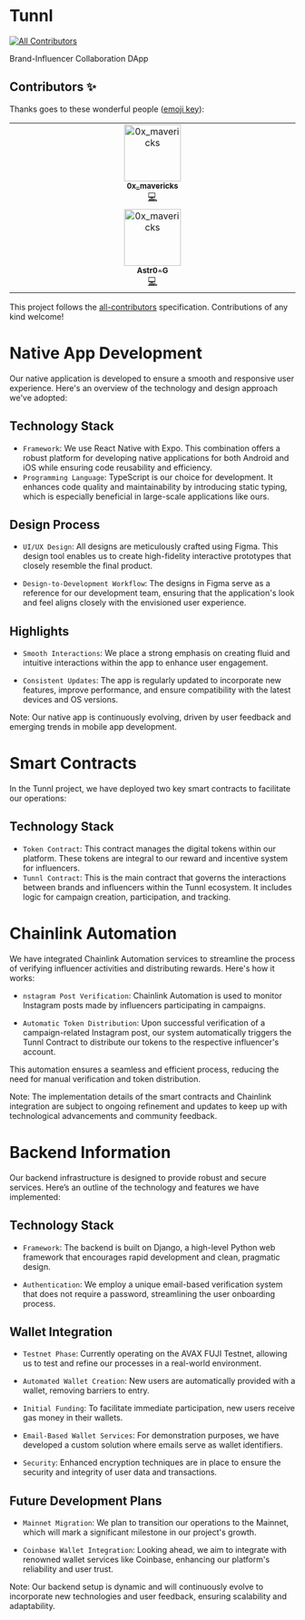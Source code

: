# Tunnl

<!-- ALL-CONTRIBUTORS-BADGE:START - Do not remove or modify this section -->

[![All Contributors](https://img.shields.io/badge/all_contributors-1-orange.svg?style=flat-square)](#contributors-)

<!-- ALL-CONTRIBUTORS-BADGE:END -->

Brand-Influencer Collaboration DApp

## Contributors ✨

Thanks goes to these wonderful people ([emoji key](https://allcontributors.org/docs/en/emoji-key)):

<!-- ALL-CONTRIBUTORS-LIST:START - Do not remove or modify this section -->
<!-- prettier-ignore-start -->
<!-- markdownlint-disable -->
<table>
  <tbody>
    <tr>
      <td align="center" valign="top" width="14.28%"><a href="https://github.com/MavericksFive"><img src="https://avatars.githubusercontent.com/u/95299145?v=4?s=100" width="100px;" alt="0x_mavericks"/><br /><sub><b>0x_mavericks</b></sub></a><br /><a href="https://github.com/MavericksFive/Deals/commits?author=MavericksFive" title="Code">💻</a></td>
    </tr>
    <tr>
      <td align="center" valign="top" width="14.28%"><a href="https://github.com/Astr0-G"><img src="https://avatars.githubusercontent.com/u/57165451?v=4" width="100px;" alt="0x_mavericks"/><br /><sub><b>Astr0-G</b></sub></a><br /><a href="https://github.com/MavericksFive/Deals/commits?author=Astr0-G" title="Code">💻</a></td>
    </tr>
  </tbody>
</table>

<!-- markdownlint-restore -->
<!-- prettier-ignore-end -->

<!-- ALL-CONTRIBUTORS-LIST:END -->

This project follows the [all-contributors](https://github.com/all-contributors/all-contributors) specification. Contributions of any kind welcome!

# Native App Development

Our native application is developed to ensure a smooth and responsive user experience. Here's an overview of the technology and design approach we've adopted:

## Technology Stack

- `Framework`: We use React Native with Expo. This combination offers a robust platform for developing native applications for both Android and iOS while ensuring code reusability and efficiency.
- `Programming Language`: TypeScript is our choice for development. It enhances code quality and maintainability by introducing static typing, which is especially beneficial in large-scale applications like ours.

## Design Process

- `UI/UX Design`: All designs are meticulously crafted using Figma. This design tool enables us to create high-fidelity interactive prototypes that closely resemble the final product.

- `Design-to-Development Workflow`: The designs in Figma serve as a reference for our development team, ensuring that the application's look and feel aligns closely with the envisioned user experience.

## Highlights

- `Smooth Interactions`: We place a strong emphasis on creating fluid and intuitive interactions within the app to enhance user engagement.

- `Consistent Updates`: The app is regularly updated to incorporate new features, improve performance, and ensure compatibility with the latest devices and OS versions.

Note: Our native app is continuously evolving, driven by user feedback and emerging trends in mobile app development.

# Smart Contracts

In the Tunnl project, we have deployed two key smart contracts to facilitate our operations:

## Technology Stack

- `Token Contract`: This contract manages the digital tokens within our platform. These tokens are integral to our reward and incentive system for influencers.
- `Tunnl Contract`: This is the main contract that governs the interactions between brands and influencers within the Tunnl ecosystem. It includes logic for campaign creation, participation, and tracking.

# Chainlink Automation

We have integrated Chainlink Automation services to streamline the process of verifying influencer activities and distributing rewards. Here's how it works:

- `nstagram Post Verification`: Chainlink Automation is used to monitor Instagram posts made by influencers participating in campaigns.

- `Automatic Token Distribution`: Upon successful verification of a campaign-related Instagram post, our system automatically triggers the Tunnl Contract to distribute our tokens to the respective influencer's account.

This automation ensures a seamless and efficient process, reducing the need for manual verification and token distribution.

Note: The implementation details of the smart contracts and Chainlink integration are subject to ongoing refinement and updates to keep up with technological advancements and community feedback.

# Backend Information

Our backend infrastructure is designed to provide robust and secure services. Here’s an outline of the technology and features we have implemented:

## Technology Stack

- `Framework`: The backend is built on Django, a high-level Python web framework that encourages rapid development and clean, pragmatic design.

- `Authentication`: We employ a unique email-based verification system that does not require a password, streamlining the user onboarding process.

## Wallet Integration

- `Testnet Phase`: Currently operating on the AVAX FUJI Testnet, allowing us to test and refine our processes in a real-world environment.

- `Automated Wallet Creation`: New users are automatically provided with a wallet, removing barriers to entry.

- `Initial Funding`: To facilitate immediate participation, new users receive gas money in their wallets.

- `Email-Based Wallet Services`: For demonstration purposes, we have developed a custom solution where emails serve as wallet identifiers.

- `Security`: Enhanced encryption techniques are in place to ensure the security and integrity of user data and transactions.

## Future Development Plans

- `Mainnet Migration`: We plan to transition our operations to the Mainnet, which will mark a significant milestone in our project's growth.

- `Coinbase Wallet Integration`: Looking ahead, we aim to integrate with renowned wallet services like Coinbase, enhancing our platform's reliability and user trust.

Note: Our backend setup is dynamic and will continuously evolve to incorporate new technologies and user feedback, ensuring scalability and adaptability.
